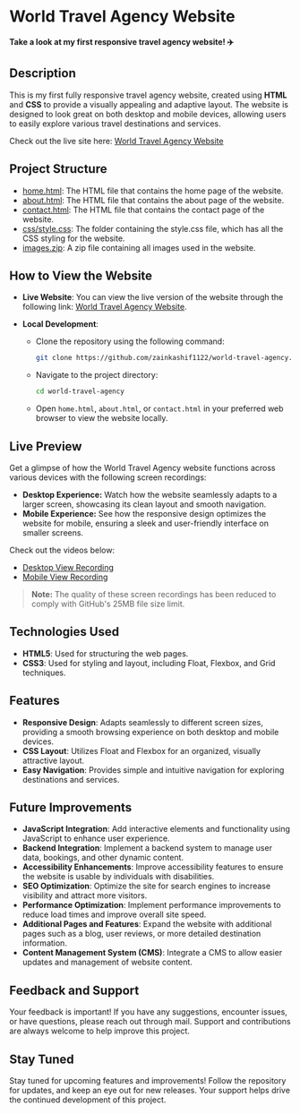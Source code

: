 # World Travel Agency Website

**Take a look at my first responsive travel agency website! ✈️**

## Description

This is my first fully responsive travel agency website, created using **HTML** and **CSS** to provide a visually appealing and adaptive layout. The website is designed to look great on both desktop and mobile devices, allowing users to easily explore various travel destinations and services.

Check out the live site here: [World Travel Agency Website](https://worldtravelagencywebsitebyzk.netlify.app/)

## Project Structure

- [home.html](home.html): The HTML file that contains the home page of the website.
- [about.html](about.html): The HTML file that contains the about page of the website.
- [contact.html](contact.html): The HTML file that contains the contact page of the website.
- [css/style.css](css): The folder containing the style.css file, which has all the CSS styling for the website.
- [images.zip](images.zip): A zip file containing all images used in the website.

## How to View the Website

- **Live Website**: You can view the live version of the website through the following link: [World Travel Agency Website](https://worldtravelagencywebsitebyzk.netlify.app/).

- **Local Development**:
   - Clone the repository using the following command:
     ```bash
     git clone https://github.com/zainkashif1122/world-travel-agency.git
     ```
   - Navigate to the project directory:
     ```bash
     cd world-travel-agency
     ```
   - Open `home.html`, `about.html`, or `contact.html` in your preferred web browser to view the website locally.

## Live Preview

Get a glimpse of how the World Travel Agency website functions across various devices with the following screen recordings:

- **Desktop Experience:** Watch how the website seamlessly adapts to a larger screen, showcasing its clean layout and smooth navigation.
- **Mobile Experience:** See how the responsive design optimizes the website for mobile, ensuring a sleek and user-friendly interface on smaller screens.

Check out the videos below:

- [Desktop View Recording](DesktopView.mp4)
- [Mobile View Recording](MobileView.mp4) 

> **Note:** The quality of these screen recordings has been reduced to comply with GitHub's 25MB file size limit.

## Technologies Used

- **HTML5**: Used for structuring the web pages.
- **CSS3**: Used for styling and layout, including Float, Flexbox, and Grid techniques.

## Features

- **Responsive Design**: Adapts seamlessly to different screen sizes, providing a smooth browsing experience on both desktop and mobile devices.
- **CSS Layout**: Utilizes Float and Flexbox for an organized, visually attractive layout.
- **Easy Navigation**: Provides simple and intuitive navigation for exploring destinations and services.

## Future Improvements

- **JavaScript Integration**: Add interactive elements and functionality using JavaScript to enhance user experience.
- **Backend Integration**: Implement a backend system to manage user data, bookings, and other dynamic content.
- **Accessibility Enhancements**: Improve accessibility features to ensure the website is usable by individuals with disabilities.
- **SEO Optimization**: Optimize the site for search engines to increase visibility and attract more visitors.
- **Performance Optimization**: Implement performance improvements to reduce load times and improve overall site speed.
- **Additional Pages and Features**: Expand the website with additional pages such as a blog, user reviews, or more detailed destination information.
- **Content Management System (CMS)**: Integrate a CMS to allow easier updates and management of website content.

## Feedback and Support

Your feedback is important! If you have any suggestions, encounter issues, or have questions, please reach out through mail. Support and contributions are always welcome to help improve this project.

## Stay Tuned

Stay tuned for upcoming features and improvements! Follow the repository for updates, and keep an eye out for new releases. Your support helps drive the continued development of this project.
